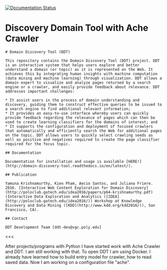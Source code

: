 [![Documentation Status](https://readthedocs.org/projects/domain-discovery-tool/badge/?version=latest)](http://domain-discovery-tool.readthedocs.io/en/latest/?badge=latest)

# Discovery Domain Tool with Ache Crawler
 
>>>
	# Domain Discovery Tool (DDT)

	This repository contains the Domain Discovery Tool (DDT) project. DDT is an interactive system that helps users explore and better understand a domain (or topic) as it is represented on the Web. It achieves this by integrating human insights with machine computation (data mining and machine learning) through visualization. DDT allows a domain expert to visualize and analyze pages returned by a search engine or a crawler, and easily provide feedback about relevance. DDT addresses important challenges:

	* It assist users in the process of domain understanding and discovery, guiding them to construct effective queries to be issued to a search engine to find additional relevant information; 
	* It provides an easy-to-use interface whereby users can quickly provide feedback regarding the relevance of pages which can then be used to create learning classifiers for the domains of interest; and
	* It supports the configuration and deployment of focused crawlers that automatically and efficiently search the Web for additional pages on the topic. DDT allows users to quickly select crawling seeds as well as positive and negatives required to create the page classifier required for the focus topic.

	## Documentation

	Documentation for installation and usage is available [HERE!](http://domain-discovery-tool.readthedocs.io/en/latest/).

	## Publication

	Yamuna Krishnamurthy, Kien Pham, Aecio Santos, and Juliana Friere. 2016. [Interactive Web Content Exploration for Domain Discovery](http://poloclub.gatech.edu/idea2016/papers/p64-krishnamurthy.pdf) (Interactive Data Exploration and Analytics ([IDEA](http://poloclub.gatech.edu/idea2016/)) Workshop at Knowledge Discovery and Data Mining ([KDD](http://www.kdd.org/kdd2016/)), San Francisco, CA).

	## Contact

	DDT Development Team [ddt-dev@vgc.poly.edu]

<<<

After projects/programs with Python I have started work with Ache Crawler and DDT.
I am still working with that. To open DDT I am using Docker. I already have learned how to build
entry model for crawler, how to read saved data. Now I am working on a configuration file "ache".